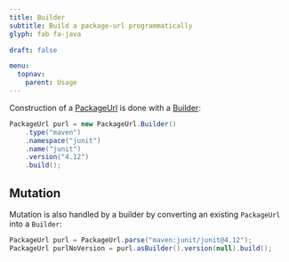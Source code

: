 ```yaml
---
title: Builder
subtitle: Build a package-url programmatically
glyph: fab fa-java

draft: false

menu:
  topnav:
    parent: Usage
---
```

Construction of a [PackageUrl](../../apidocs/org/sonatype/goodies/packageurl/PackageUrl.html) is done with a
[Builder](../../apidocs/org/sonatype/goodies/packageurl/PackageUrl.Builder.html):

```java
PackageUrl purl = new PackageUrl.Builder()
    .type("maven")
    .namespace("junit")
    .name("junit")
    .version("4.12")
    .build();
```

## Mutation

Mutation is also handled by a builder by converting an existing `PackageUrl` into a `Builder`:

```java
PackageUrl purl = PackageUrl.parse("maven:junit/junit@4.12");
PackageUrl purlNoVersion = purl.asBuilder().version(null).build();
```